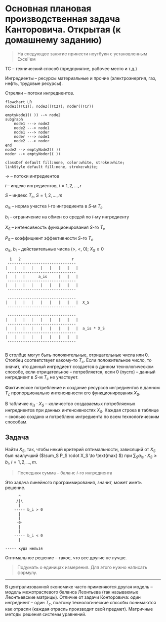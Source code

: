 # Основная плановая производственная задача Канторовича. Открытая (к домашнему заданию)

> На следующее занятие принести ноутбуки с установленным Excel'ем

ТС – технический способ (предприятие, рабочее место и т.д.)

Ингредиенты – ресурсы материальные и прочие (электроэнергия, газ, нефть, трудовые ресурсы).

Стрелки – потоки ингредиентов.

```mermaid
flowchart LR
node1((ТС1)); node2((ТС2)); noder((ТСr))

emptyNode1(( )) --> node2
subgraph  
	node1 ---> node2
	node2 ---> node1
	node1 ---> noder
	noder ---> node1
	node2 ---> noder
end
node2 --> emptyNode2(( ))
noder --> emptyNoder(( ))

classDef default fill:none, color:white, stroke:white;
linkStyle default fill:none, stroke:white;
```

$\to$ – потоки ингредиентов

$i$ – индекс ингредиентов, $i = 1, 2, \ldots, r$

$S$ – индекс $T_c$, $S = 1, 2, \ldots, m$

$a_{is}$ – норма участка $i\text{-го}$ ингредиента в $S\text{-м }T_c$

$b_i$ – ограничение на обмен со средой по $i\text{-му}$ ингредиенту

$X_S$ – интенсивность функционирования $S\text{-го }T_c$

$P_S$ – коэффициент эффективности $S\text{-го } T_c$

$a_{is}\text{, } b_i$ – действительные числа (>, <, 0); $X_S \ge 0$ 

```
  1   2                       r
 -------------------------------
|   |   |   |   |   |   |   |   |   
 -------------------------------
|   |   |      a_is     |   |   |   
 -------------------------------
|   |   |   |   |   |   |   |   |   
 -------------------------------
    
 -------------------------------
|   |   |   |   |   |   |   |   |  X_S   
 -------------------------------

 -------------------------------
|   |   |   |   |   |   |   |   |  
 ------------------------------- 
|   |   |   |   |   |   |   |   |  a_is * X_S 
 ------------------------------- 
|   |   |   |   |   |   |   |   |   
 -------------------------------
 
```


В столбце могут быть положительные, отрицательные числа или 0. Столбец соответствует какому-то $T_c$. Если положительное число, то значит, что данный ингредиент создается в данном технологическом способе, если отрицательное – потребляется, если 0 (пусто) – данный ингредиент в $S \text{-м }T_c$ не участвует.

Фактическое потребление и создание ресурсов ингредиентов в данном $T_c$ пропорционально интенсивности его функционирования $X_S$.

В табличке $a_{is} \cdot X_S$ – количество создаваемых потребляемых ингредиентов при данных интенсивностях $X_S$. Каждая строка в таблице – сколько создано и потреблено ингредиента по всем технологическим способам.



## Задача

Найти $X_S$, так, чтобы некий критерий оптимальности, зависящий от $X_S$ был наилучший ($\sum_S P_S \cdot X_S \to \text{max} $) при $\sum_S a_{is} \cdot X_S \ge b_i \text{, } i = 1,2, \ldots, m$.

> Последняя сумма – баланс $i\text{-го}$ ингредиента

Это задача линейного программирования, значит, может иметь решение.

```
      ^
     /|\
      |
    ----- b_i > 0 
      |
      |
     -0-
      |
      |
    ----- b_i < 0
      |

----- куда нельзя
```

Оптимальное решение – такое, что все другие не лучше.

> Подумать о единицах измерения. Для этого нужно написать формулу.

---

В централизованной экономике часто применяются другая модель – модель межотраслевого баланса Леонтьева (так называемые Леонтьевские матрицы). Отличие от задачи Конторовича: один ингредиент – один  $T_c$, поэтому технологические способы понимаются как отрасли (каждая отрасль производит свой предмет). Матричные методы решения системы уравнений.
